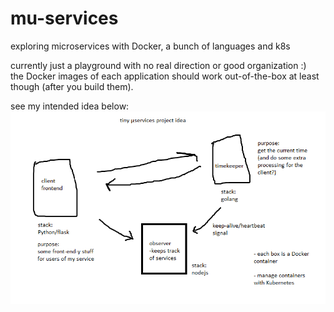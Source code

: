 # mu-services    
exploring microservices with Docker, a bunch of languages and k8s    
    
currently just a playground with no real direction or good organization :)    
the Docker images of each application should work out-of-the-box at least though (after you build them).    
    
see my intended idea below:    
![picture of my idea](idea.png)